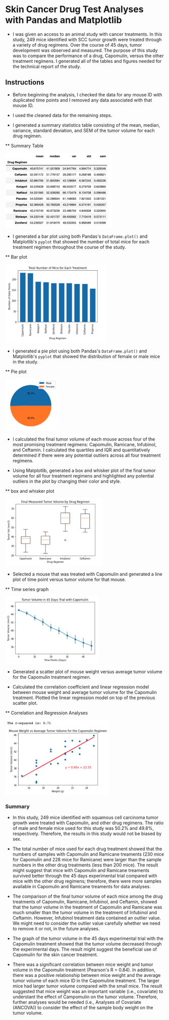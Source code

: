 # Skin Cancer Drug Test Analyses with Pandas and Matplotlib

* I was given an access to an animal study with cancer treatments. In this study, 249 mice identified with SCC tumor growth were treated through a variety of drug regimens. Over the course of 45 days, tumor development was observed and measured. The purpose of this study was to compare the performance of a drug, Capomulin, versus the other treatment regimens. I generated all of the tables and figures needed for the technical report of the study. 

## Instructions

* Before beginning the analysis, I checked the data for any mouse ID with duplicated time points and I removed any data associated with that mouse ID.

* I used the cleaned data for the remaining steps.

* I generated a summary statistics table consisting of the mean, median, variance, standard deviation, and SEM of the tumor volume for each drug regimen.


** Summary Table

![table](Readme_Images/table.png)



* I generated a bar plot using both Pandas's `DataFrame.plot()` and Matplotlib's `pyplot` that showed the number of total mice for each treatment regimen throughout the course of the study.


** Bar plot

![bar_graph_1](Readme_Images/bar_graph_1.png)


* I generated a pie plot using both Pandas's `DataFrame.plot()` and Matplotlib's `pyplot` that showed the distribution of female or male mice in the study.


** Pie plot

![pie_graph](Readme_Images/pie_graph.png)


* I calculated the final tumor volume of each mouse across four of the most promising treatment regimens: Capomulin, Ramicane, Infubinol, and Ceftamin. I calculated the quartiles and IQR and quantitatively determined if there were any potential outliers across all four treatment regimens.

* Using Matplotlib, generated a box and whisker plot of the final tumor volume for all four treatment regimens and highlighted any potential outliers in the plot by changing their color and style.


** box and whisker plot

![boxplot](Readme_Images/boxplot.png)


* Selected a mouse that was treated with Capomulin and generated a line plot of time point versus tumor volume for that mouse.


** Time series graph

![time_series](Readme_Images/time_series.png)


* Generated a scatter plot of mouse weight versus average tumor volume for the Capomulin treatment regimen.

* Calculated the correlation coefficient and linear regression model between mouse weight and average tumor volume for the Capomulin treatment. Plotted the linear regression model on top of the previous scatter plot.


** Correlation and Regression Analyses

![regression](Readme_Images/regression.png)


### Summary
* In this study, 249 mice identified with squamous cell carcinoma tumor growth were treated with Capomulin, and other drug regimens. The ratio of male and female mice used for this study was 50.2% and 49.8%, respectively. Therefore, the results in this study would not be biased by sex. 

* The total number of mice used for each drug treatment showed that the numbers of samples with Capomulin and Ramicane treaments (230 mice for Capomulin and 228 mice for Ramicane) were larger than the sample numbers in the other drug treatments (less than 200 mice). The result might suggest that mice with Capomulin and Ramicane treaments survived better through the 45 days experimental trial compared with mice with the other drug regimens; therefore, there were more samples available in Capomulin and Ramicane treaments for data analyses. 

* The comparison of the final tumor volume of each mice among the drug treatments of Capomulin, Ramicane, Infubinol, and Ceftamin, showed that the tumor volume in the treatment of Capomulin and Ramicane was much smaller than the tumor volume in the treatment of Infubinol and Ceftamin. However, Infubinol treatment data contained an outlier value. We might need to consider the outlier value carefully whether we need to remove it or not, in the future analyses. 

* The graph of the tumor volume in the 45 days experimental trial with the Capomulin treatment showed that the tumor volume decreased through the experimental days. The result might suggest the beneficial use of Capomulin for the skin cancer treatment. 

* There was a significant correlation between mice weight and tumor volume in the Capomulin treatment (Pearson's R = 0.84). In addition, there was a positive relationship between mice weight and the average tumor volume of each mice ID in the Capomuline treatment. The larger mice had larger tumor volume compared with the small mice. The result suggested that mice weight was an important variable (i.e., covariate) to understant the effect of Campomulin on the tumor volume. Therefore, further analyses would be needed (i.e., Analyses of Covariate (ANCOVA)) to consider the effect of the sample body weight on the tumor volume. 

